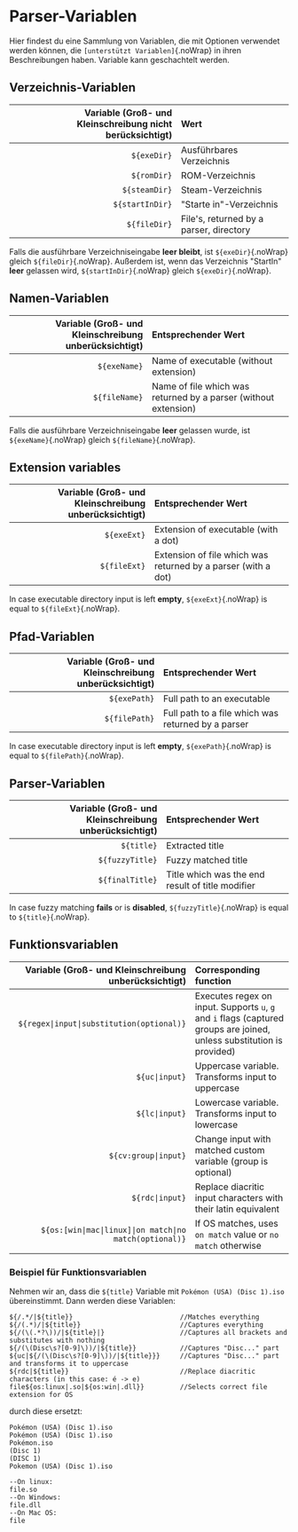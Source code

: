 # Parser-Variablen

Hier findest du eine Sammlung von Variablen, die mit Optionen verwendet werden können, die `[unterstützt Variablen]`{.noWrap} in ihren Beschreibungen haben. Variable kann geschachtelt werden.

## Verzeichnis-Variablen

| Variable (Groß- und Kleinschreibung nicht berücksichtigt) | Wert                                    |
| ---------------------------------------------------------:|:--------------------------------------- |
|                                               `${exeDir}` | Ausführbares Verzeichnis                |
|                                               `${romDir}` | ROM-Verzeichnis                         |
|                                             `${steamDir}` | Steam-Verzeichnis                       |
|                                           `${startInDir}` | "Starte in"-Verzeichnis                 |
|                                              `${fileDir}` | File's, returned by a parser, directory |

Falls die ausführbare Verzeichniseingabe **leer bleibt**, ist `${exeDir}`{.noWrap} gleich `${fileDir}`{.noWrap}. Außerdem ist, wenn das Verzeichnis "StartIn" **leer** gelassen wird, `${startInDir}`{.noWrap} gleich `${exeDir}`{.noWrap}.

## Namen-Variablen

| Variable (Groß- und Kleinschreibung unberücksichtigt) | Entsprechender Wert                                             |
| -----------------------------------------------------:|:--------------------------------------------------------------- |
|                                          `${exeName}` | Name of executable (without extension)                          |
|                                         `${fileName}` | Name of file which was returned by a parser (without extension) |

Falls die ausführbare Verzeichniseingabe **leer** gelassen wurde, ist `${exeName}`{.noWrap} gleich `${fileName}`{.noWrap}.

## Extension variables

| Variable (Groß- und Kleinschreibung unberücksichtigt) | Entsprechender Wert                                           |
| -----------------------------------------------------:|:------------------------------------------------------------- |
|                                           `${exeExt}` | Extension of executable (with a dot)                          |
|                                          `${fileExt}` | Extension of file which was returned by a parser (with a dot) |

In case executable directory input is left **empty**, `${exeExt}`{.noWrap} is equal to `${fileExt}`{.noWrap}.

## Pfad-Variablen

| Variable (Groß- und Kleinschreibung unberücksichtigt) | Entsprechender Wert                                |
| -----------------------------------------------------:|:-------------------------------------------------- |
|                                          `${exePath}` | Full path to an executable                         |
|                                         `${filePath}` | Full path to a file which was returned by a parser |

In case executable directory input is left **empty**, `${exePath}`{.noWrap} is equal to `${filePath}`{.noWrap}.

## Parser-Variablen

| Variable (Groß- und Kleinschreibung unberücksichtigt) | Entsprechender Wert                              |
| -----------------------------------------------------:|:------------------------------------------------ |
|                                            `${title}` | Extracted title                                  |
|                                       `${fuzzyTitle}` | Fuzzy matched title                              |
|                                       `${finalTitle}` | Title which was the end result of title modifier |

In case fuzzy matching **fails** or is **disabled**, `${fuzzyTitle}`{.noWrap} is equal to `${title}`{.noWrap}.

## Funktionsvariablen

|       Variable (Groß- und Kleinschreibung unberücksichtigt) | Corresponding function                                                                                                 |
| -----------------------------------------------------------:|:---------------------------------------------------------------------------------------------------------------------- |
|                 `${regex\|input\|substitution(optional)}` | Executes regex on input. Supports `u`, `g` and `i` flags (captured groups are joined, unless substitution is provided) |
|                                             `${uc\|input}` | Uppercase variable. Transforms input to uppercase                                                                      |
|                                             `${lc\|input}` | Lowercase variable. Transforms input to lowercase                                                                      |
|                                       `${cv:group\|input}` | Change input with matched custom variable (group is optional)                                                          |
|                                            `${rdc\|input}` | Replace diacritic input characters with their latin equivalent                                                         |
| `${os:[win\|mac\|linux]\|on match\|no match(optional)}` | If OS matches, uses `on match` value or `no match` otherwise                                                           |

### Beispiel für Funktionsvariablen

Nehmen wir an, dass die `${title}` Variable mit `Pokémon (USA) (Disc 1).iso` übereinstimmt. Dann werden diese Variablen:
```
${/.*/|${title}}                           //Matches everything
${/(.*)/|${title}}                         //Captures everything
${/(\(.*?\))/|${title}|}                   //Captures all brackets and substitutes with nothing
${/(\(Disc\s?[0-9]\))/|${title}}           //Captures "Disc..." part
${uc|${/(\(Disc\s?[0-9]\))/|${title}}}     //Captures "Disc..." part and transforms it to uppercase
${rdc|${title}}                            //Replace diacritic characters (in this case: é -> e)
file${os:linux|.so|${os:win|.dll}}         //Selects correct file extension for OS
```
durch diese ersetzt:
```
Pokémon (USA) (Disc 1).iso
Pokémon (USA) (Disc 1).iso
Pokémon.iso
(Disc 1)
(DISC 1)
Pokemon (USA) (Disc 1).iso

--On linux:
file.so
--On Windows:
file.dll
--On Mac OS:
file
```
